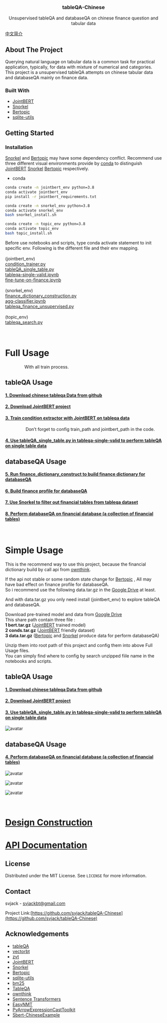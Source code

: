<!-- PROJECT LOGO -->
<br />
<p align="center">
  <h3 align="center">tableQA-Chinese</h3>

  <p align="center">
   		Unsupervised tableQA  and databaseQA on chinese finance question and tabular data
    <br />
  </p>
</p>

[中文简介](README.md)

<!-- TABLE OF CONTENTS -->


<!-- ABOUT THE PROJECT -->
## About The Project

<!--
[![Product Name Screen Shot][product-screenshot]](https://example.com)
-->


<!--
There are many great README templates available on GitHub, however, I didn't find one that really suit my needs so I created this enhanced one. I want to create a README template so amazing that it'll be the last one you ever need.
-->

Querying natural language on tabular data is a common task for practical application, typically, for data with mixture of numerical and categories.
This project is a unsupervised tableQA attempts on chinese tabular data and databaseQA mainly on finance data.

<!--
Here's why:
* Your time should be focused on creating something amazing. A project that solves a problem and helps others
* You shouldn't be doing the same tasks over and over like creating a README from scratch
* You should element DRY principles to the rest of your life :smile:

Of course, no one template will serve all projects since your needs may be different. So I'll be adding more in the near future. You may also suggest changes by forking this repo and creating a pull request or opening an issue.

A list of commonly used resources that I find helpful are listed in the acknowledgements.
-->
### Built With
<!--
This section should list any major frameworks that you built your project using. Leave any add-ons/plugins for the acknowledgements section. Here are a few examples.
* [Bootstrap](https://getbootstrap.com)
* [JQuery](https://jquery.com)
* [Laravel](https://laravel.com)

* [Prophet](https://www.prophet.com/)
* [Scikit-Hts](https://github.com/carlomazzaferro/scikit-hts)
* [Hyperopt](https://github.com/hyperopt/hyperopt)

* [Gensim](https://github.com/RaRe-Technologies/gensim)
* [Wikipedia2Vec](https://github.com/wikipedia2vec/wikipedia2vec)
-->
* [JointBERT](https://github.com/monologg/JointBERT)
* [Snorkel](https://github.com/snorkel-team/snorkel)
* [Bertopic](https://github.com/MaartenGr/BERTopic)
* [sqlite-utils](https://github.com/simonw/sqlite-utils)



<!-- GETTING STARTED -->
## Getting Started
<!--
This is an example of how you may give instructions on setting up your project locally.
To get a local copy up and running follow these simple example steps.
-->

<!--
### Prerequisites

This is an example of how to list things you need to use the software and how to install them.
* npm
```sh
npm install npm@latest -g
```
-->

### Installation
[Snorkel](https://github.com/snorkel-team/snorkel) and [Bertopic](https://github.com/MaartenGr/BERTopic) may have some dependency conflict.
Recommend use three different visual environments provide by [conda](https://docs.conda.io/en/latest/) to distinguish [JointBERT](https://github.com/monologg/JointBERT) [Snorkel](https://github.com/snorkel-team/snorkel) [Bertopic](https://github.com/MaartenGr/BERTopic) respectively.

* conda
```sh
conda create -n jointbert_env python=3.8
conda activate jointbert_env
pip install -r jointbert_requirements.txt

conda create -n snorkel_env python=3.8
conda activate snorkel_env
bash snorkel_install.sh

conda create -n topic_env python=3.8
conda activate topic_env
bash topic_install.sh
```
Before use notebooks and scripts, type conda activate statement to init specific env.
Following is the different file and their env mapping.<br/>
<br/>
(jointbert_env)<br/>
[condition_trainer.py](https://github.com/svjack/tableQA-Chinese/blob/main/script/condition_trainer.py)<br/>
[tableQA_single_table.py](https://github.com/svjack/tableQA-Chinese/blob/main/script/tableQA_single_table.py)<br/>
[tableqa-single-valid.ipynb](https://github.com/svjack/tableQA-Chinese/blob/main/notebook/tableqa-single-valid.ipynb)<br/>
[fine-tune-on-finance.ipynb](https://github.com/svjack/tableQA-Chinese/blob/main/notebook/fine-tune-on-finance.ipynb)<br/>
<br/>
(snorkel_env)<br/>
[finance_dictionary_construction.py](https://github.com/svjack/tableQA-Chinese/blob/main/script/finance_dictionary_construct.py)<br/>
[agg-classifier.ipynb](https://github.com/svjack/tableQA-Chinese/blob/main/notebook/agg-classifier.ipynb)<br/>
[tableqa_finance_unsupervised.py](https://github.com/svjack/tableQA-Chinese/blob/main/script/tableqa_finance_unsupervised.py)<br/>
<br/>
(topic_env)<br/>
[tableqa_search.py](https://github.com/svjack/tableQA-Chinese/blob/main/script/tableqa_search.py)<br/>
<br/>
<br/>

<!-- USAGE EXAMPLES -->

<h1><b>Full Usage</b></h1>
&ensp; &ensp; &ensp; &ensp; &ensp; &ensp;With all train process.

## tableQA Usage
<!--
Use this space to show useful examples of how a project can be used. Additional screenshots, code examples and demos work well in this space. You may also link to more resources.

_For more examples, please refer to the [Documentation](https://example.com)_
-->

<h4>
<p>
<a href="https://github.com/ZhuiyiTechnology/TableQA">
1. Download chinese tableqa Data from github</a>
</p>
</h4>

<h4>
<p>
<a href="https://github.com/monologg/JointBERT">
2. Download JointBERT project</a>
</p>
</h4>

<h4>
<p>
<a href="https://github.com/svjack/tableQA-Chinese/blob/main/script/condition_trainer.py">3. Train condition extractor with JointBERT on tableqa data</a>
</p>
</h4>
&ensp; &ensp; &ensp; &ensp; &ensp; &ensp; Don’t forget to config train_path and jointbert_path in the code.

<h4>
<p>
<a href="https://github.com/svjack/tableQA-Chinese/blob/main/notebook/tableqa-single-valid.ipynb">4. Use tableQA_single_table.py in tableqa-single-valid  to perform tableQA on single table data</a>
</p>
</h4>

## databaseQA Usage

<h4>
<p>
<a href="https://github.com/svjack/tableQA-Chinese/blob/main/script/finance_dictionary_construct.py">5. Run finance_dictionary_construct to build finance dictionary for databaseQA</a>
</p>
</h4>

<h4>
<p>
<a href="https://github.com/svjack/tableQA-Chinese/blob/main/script/tableqa_search.py">6. Build finance profile for databaseQA</a>
</p>
</h4>

<h4>
<p>
<a href="https://github.com/svjack/tableQA-Chinese/blob/main/script/tableqa_finance_unsupervised.py">7. Use Snorkel to filter out financial tables from tableqa dataset</a>
</p>
</h4>

<h4>
<p>
<a href="https://github.com/svjack/tableQA-Chinese/blob/main/notebook/fine-tune-on-finance.ipynb">8. Perform databaseQA on financial database (a collection of financial tables)</a>
</p>
</h4>

<br/>

<h1><b>Simple Usage</b></h1>

This is the recommend way to use this project, because the financial dictionary build by call api from [ownthink](https://github.com/ownthink/KnowledgeGraphData).<br/>

If the api not stable or some random state change for [Bertopic](https://github.com/MaartenGr/BERTopic) , All may have bad effect on  finance profile for databaseQA. <br/>
So i recommend use the following data.tar.gz in the  [Google Drive](https://drive.google.com/drive/folders/19NcYWybSBi_44zfcbtstLXk5rB_SymJt?usp=sharing) at least.<br/>

And with data.tar.gz you only need install (jointbert_env) to explore tableQA and databaseQA.<br/>

Download pre-trained model and data from [Google Drive](https://drive.google.com/drive/folders/19NcYWybSBi_44zfcbtstLXk5rB_SymJt?usp=sharing)<br/>
This share path contain three file :<br/>
 <b>1 bert.tar.gz</b> ([JointBERT](https://github.com/monologg/JointBERT) trained model) <br/>
 <b>2 conds.tar.gz</b> ([JointBERT](https://github.com/monologg/JointBERT) friendly dataset) <br/>
 <b>3 data.tar.gz</b> ([Bertopic](https://github.com/MaartenGr/BERTopic) and [Snorkel](https://github.com/snorkel-team/snorkel) produce data for perform databaseQA)<br/>

Unzip them into root path of this project and config them into above Full Usage files.<br/>
You can simply find where to config by search unzipped fiile name in the notebooks and scripts.<br/>

## tableQA Usage
<!--
Use this space to show useful examples of how a project can be used. Additional screenshots, code examples and demos work well in this space. You may also link to more resources.

_For more examples, please refer to the [Documentation](https://example.com)_
-->

<h4>
<p>
<a href="https://github.com/ZhuiyiTechnology/TableQA">
1. Download chinese tableqa Data from github</a>
</p>
</h4>

<h4>
<p>
<a href="https://github.com/monologg/JointBERT">
2. Download JointBERT project</a>
</p>
</h4>

<h4>
<p>
<a href="https://github.com/svjack/tableQA-Chinese/blob/main/notebook/tableqa-single-valid.ipynb"> 3. Use tableQA_single_table.py in tableqa-single-valid  to perform tableQA on single table data</a>
</p>
</h4>

![avatar](IMG_0900.jpeg)

## databaseQA Usage
<h4>
<p>
<a href="https://github.com/svjack/tableQA-Chinese/blob/main/notebook/fine-tune-on-finance.ipynb">4. Perform databaseQA on financial database (a collection of financial tables)</a>
</p>
</h4>

![avatar](IMG_0901.jpeg)

![avatar](IMG_0907.jpeg)

![avatar](IMG_0904.jpeg)

<br/>

<h1>
<p>
<a href="https://github.com/svjack/tableQA-Chinese/blob/main/tableQA_construction.md"> Design Construction</a>
</p>
</h1>

<h1>
<p>
<a href="https://github.com/svjack/tableQA-Chinese/blob/main/tableQA_api_documentation.md"> API Documentation</a>
</p>
</h1>


<!-- LICENSE -->
## License

Distributed under the MIT License. See `LICENSE` for more information.



<!-- CONTACT -->
## Contact

<!--
Your Name - [@your_twitter](https://twitter.com/your_username) - email@example.com
-->
svjack - svjackbt@gmail.com

<!--
Project Link: [https://github.com/your_username/repo_name](https://github.com/your_username/repo_name)
-->
Project Link:[https://github.com/svjack/tableQA-Chinese](https://github.com/svjack/tableQA-Chinese)


<!-- ACKNOWLEDGEMENTS -->
## Acknowledgements
<!--
* [GitHub Emoji Cheat Sheet](https://www.webpagefx.com/tools/emoji-cheat-sheet)
* [Img Shields](https://shields.io)
* [Choose an Open Source License](https://choosealicense.com)
* [GitHub Pages](https://pages.github.com)
* [Animate.css](https://daneden.github.io/animate.css)
* [Loaders.css](https://connoratherton.com/loaders)
* [Slick Carousel](https://kenwheeler.github.io/slick)
* [Smooth Scroll](https://github.com/cferdinandi/smooth-scroll)
* [Sticky Kit](http://leafo.net/sticky-kit)
* [JVectorMap](http://jvectormap.com)
* [Font Awesome](https://fontawesome.com)
-->

* [tableQA](https://github.com/abhijithneilabraham/tableQA)
* [vectorbt](https://github.com/polakowo/vectorbt)
* [zvt](https://github.com/zvtvz/zvt)
* [JointBERT](https://github.com/monologg/JointBERT)
* [Snorkel](https://github.com/snorkel-team/snorkel)
* [Bertopic](https://github.com/MaartenGr/BERTopic)
* [sqlite-utils](https://github.com/simonw/sqlite-utils)
* [bm25](https://github.com/dorianbrown/rank_bm25)
* [TableQA](https://github.com/ZhuiyiTechnology/TableQA)
* [ownthink](https://github.com/ownthink/KnowledgeGraphData)
* [Sentence Transformers](https://github.com/UKPLab/sentence-transformers)
* [EasyNMT](https://github.com/UKPLab/EasyNMT)
* [PyArrowExpressionCastToolkit](https://github.com/svjack/PyArrowExpressionCastToolkit)
* [Sbert-ChineseExample](https://github.com/svjack/Sbert-ChineseExample)

<!-- MARKDOWN LINKS & IMAGES -->
<!-- https://www.markdownguide.org/basic-syntax/#reference-style-links -->
[contributors-shield]: https://img.shields.io/github/contributors/othneildrew/Best-README-Template.svg?style=flat-square
[contributors-url]: https://github.com/othneildrew/Best-README-Template/graphs/contributors
[forks-shield]: https://img.shields.io/github/forks/othneildrew/Best-README-Template.svg?style=flat-square
[forks-url]: https://github.com/othneildrew/Best-README-Template/network/members
[stars-shield]: https://img.shields.io/github/stars/othneildrew/Best-README-Template.svg?style=flat-square
[stars-url]: https://github.com/othneildrew/Best-README-Template/stargazers
[issues-shield]: https://img.shields.io/github/issues/othneildrew/Best-README-Template.svg?style=flat-square
[issues-url]: https://github.com/othneildrew/Best-README-Template/issues
[license-shield]: https://img.shields.io/github/license/othneildrew/Best-README-Template.svg?style=flat-square
[license-url]: https://github.com/othneildrew/Best-README-Template/blob/master/LICENSE.txt
[linkedin-shield]: https://img.shields.io/badge/-LinkedIn-black.svg?style=flat-square&logo=linkedin&colorB=555
[linkedin-url]: https://linkedin.com/in/othneildrew
[product-screenshot]: images/screenshot.png

